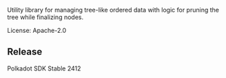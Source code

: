 Utility library for managing tree-like ordered data with logic for pruning
the tree while finalizing nodes.

License: Apache-2.0


## Release

Polkadot SDK Stable 2412
